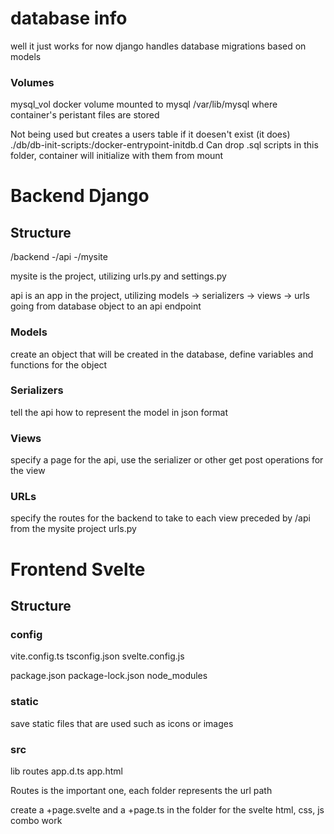 # database info 
well it just works for now
django handles database migrations based on models

### Volumes
mysql_vol docker volume mounted to mysql /var/lib/mysql where container's peristant files are stored

Not being used but creates a users table if it doesen't exist (it does)
./db/db-init-scripts:/docker-entrypoint-initdb.d
Can drop .sql scripts in this folder, container will initialize with them from mount


# Backend Django

## Structure
/backend
    -/api
    -/mysite

mysite is the project, utilizing urls.py and settings.py

api is an app in the project, utilizing models -> serializers -> views -> urls
going from database object to an api endpoint

### Models
create an object that will be created in the database, 
define variables and functions for the object

### Serializers
tell the api how to represent the model in json format

### Views
specify a page for the api, use the serializer or other get post operations for the view

### URLs
specify the routes for the backend to take to each view
preceded by /api from the mysite project urls.py


# Frontend Svelte

## Structure

### config
vite.config.ts   tsconfig.json   svelte.config.js

package.json   package-lock.json   node_modules


### static
save static files that are used such as icons or images

### src
lib   routes   app.d.ts   app.html

Routes is the important one, each folder represents the url path

create a +page.svelte and a +page.ts in the folder for the svelte html, css, js combo work

